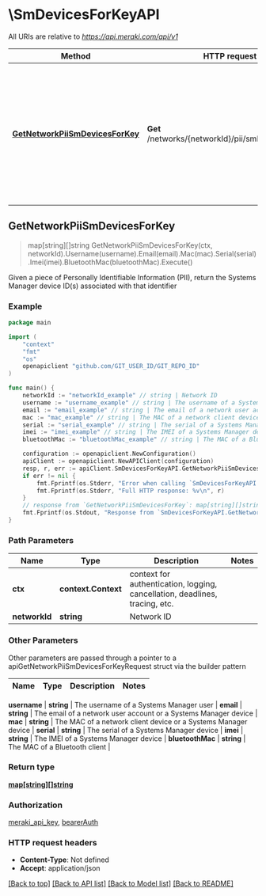 # \SmDevicesForKeyAPI

All URIs are relative to *https://api.meraki.com/api/v1*

Method | HTTP request | Description
------------- | ------------- | -------------
[**GetNetworkPiiSmDevicesForKey**](SmDevicesForKeyAPI.md#GetNetworkPiiSmDevicesForKey) | **Get** /networks/{networkId}/pii/smDevicesForKey | Given a piece of Personally Identifiable Information (PII), return the Systems Manager device ID(s) associated with that identifier



## GetNetworkPiiSmDevicesForKey

> map[string][]string GetNetworkPiiSmDevicesForKey(ctx, networkId).Username(username).Email(email).Mac(mac).Serial(serial).Imei(imei).BluetoothMac(bluetoothMac).Execute()

Given a piece of Personally Identifiable Information (PII), return the Systems Manager device ID(s) associated with that identifier



### Example

```go
package main

import (
	"context"
	"fmt"
	"os"
	openapiclient "github.com/GIT_USER_ID/GIT_REPO_ID"
)

func main() {
	networkId := "networkId_example" // string | Network ID
	username := "username_example" // string | The username of a Systems Manager user (optional)
	email := "email_example" // string | The email of a network user account or a Systems Manager device (optional)
	mac := "mac_example" // string | The MAC of a network client device or a Systems Manager device (optional)
	serial := "serial_example" // string | The serial of a Systems Manager device (optional)
	imei := "imei_example" // string | The IMEI of a Systems Manager device (optional)
	bluetoothMac := "bluetoothMac_example" // string | The MAC of a Bluetooth client (optional)

	configuration := openapiclient.NewConfiguration()
	apiClient := openapiclient.NewAPIClient(configuration)
	resp, r, err := apiClient.SmDevicesForKeyAPI.GetNetworkPiiSmDevicesForKey(context.Background(), networkId).Username(username).Email(email).Mac(mac).Serial(serial).Imei(imei).BluetoothMac(bluetoothMac).Execute()
	if err != nil {
		fmt.Fprintf(os.Stderr, "Error when calling `SmDevicesForKeyAPI.GetNetworkPiiSmDevicesForKey``: %v\n", err)
		fmt.Fprintf(os.Stderr, "Full HTTP response: %v\n", r)
	}
	// response from `GetNetworkPiiSmDevicesForKey`: map[string][]string
	fmt.Fprintf(os.Stdout, "Response from `SmDevicesForKeyAPI.GetNetworkPiiSmDevicesForKey`: %v\n", resp)
}
```

### Path Parameters


Name | Type | Description  | Notes
------------- | ------------- | ------------- | -------------
**ctx** | **context.Context** | context for authentication, logging, cancellation, deadlines, tracing, etc.
**networkId** | **string** | Network ID | 

### Other Parameters

Other parameters are passed through a pointer to a apiGetNetworkPiiSmDevicesForKeyRequest struct via the builder pattern


Name | Type | Description  | Notes
------------- | ------------- | ------------- | -------------

 **username** | **string** | The username of a Systems Manager user | 
 **email** | **string** | The email of a network user account or a Systems Manager device | 
 **mac** | **string** | The MAC of a network client device or a Systems Manager device | 
 **serial** | **string** | The serial of a Systems Manager device | 
 **imei** | **string** | The IMEI of a Systems Manager device | 
 **bluetoothMac** | **string** | The MAC of a Bluetooth client | 

### Return type

[**map[string][]string**](array.md)

### Authorization

[meraki_api_key](../README.md#meraki_api_key), [bearerAuth](../README.md#bearerAuth)

### HTTP request headers

- **Content-Type**: Not defined
- **Accept**: application/json

[[Back to top]](#) [[Back to API list]](../README.md#documentation-for-api-endpoints)
[[Back to Model list]](../README.md#documentation-for-models)
[[Back to README]](../README.md)

